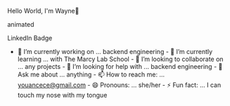 Hello World, I'm Wayne👋


animated

LinkedIn Badge
- 🔭 I’m currently working on ... backend engineering - 🌱 I’m currently learning ... with The Marcy Lab School - 👯 I’m looking to collaborate on ... any projects - 🤔 I’m looking for help with ... backend engineering - 💬 Ask me about ... anything - 📫 How to reach me: ... youancece@gmail.com - 😄 Pronouns: ... she/her - ⚡ Fun fact: ... I can touch my nose with my tongue
